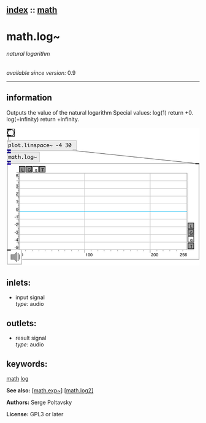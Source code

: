 [index](index.html) :: [math](category_math.html)
---

# math.log~

###### natural logarithm

*available since version:* 0.9

---


## information
Outputs the value of the natural logarithm Special values: log(1) return +0. log(+infinity) return +infinity.


[![example](../examples/img/math.log~.jpg)](../examples/pd/math.log~.pd)









## inlets:

* input signal<br>
_type:_ audio



## outlets:

* result signal<br>
_type:_ audio



## keywords:

[math](keywords/math.html)
[log](keywords/log.html)



**See also:**
[\[math.exp~\]](math.exp~.html)
[\[math.log2\]](math.log2.html)




**Authors:** Serge Poltavsky




**License:** GPL3 or later





